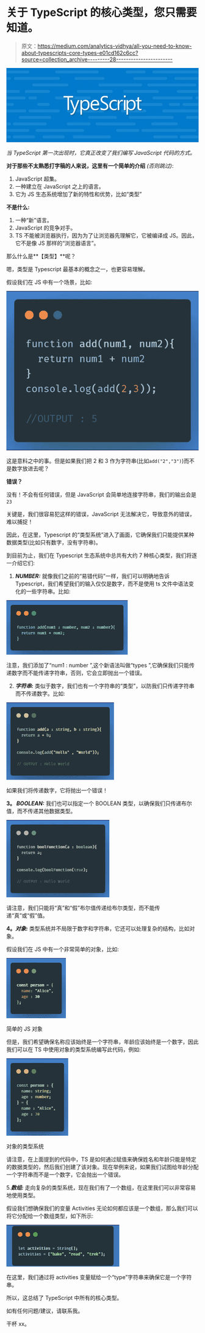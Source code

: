 # 关于 TypeScript 的核心类型，您只需要知道。

> 原文：<https://medium.com/analytics-vidhya/all-you-need-to-know-about-typescripts-core-types-e01cd162c6cc?source=collection_archive---------28----------------------->

![](img/0550b4a95bc014c378e40782d643d7f9.png)

*当 TypeScript 第一次出现时，它真正改变了我们编写 JavaScript 代码的方式。*

**对于那些不太熟悉打字稿的人来说，这里有一个简单的介绍** *(否则跳过)*:

1.  JavaScript 超集。
2.  一种建立在 JavaScript 之上的语言。
3.  它为 JS 生态系统增加了新的特性和优势，比如“类型”

**不是什么:**

1.  一种“新”语言。
2.  JavaScript 的竞争对手。
3.  TS 不能被浏览器执行，因为为了让浏览器先理解它，它被编译成 JS。因此，它不是像 JS 那样的“浏览器语言”。

那么什么是**【类型】**呢？

嗯，类型是 Typescript 最基本的概念之一，也更容易理解。

假设我们在 JS 中有一个场景，比如:

![](img/799b60908e07da11282127d7d42e2263.png)

这是意料之中的事。但是如果我们把 2 和 3 作为字符串(比如`add("2","3")`)而不是数字放进去呢？

**错误？**

没有！不会有任何错误，但是 JavaScript 会简单地连接字符串，我们的输出会是`23`

关键是，我们很容易犯这样的错误，JavaScript 无法解决它，导致意外的错误，难以捕捉！

因此，在这里，Typescript 的“类型系统”进入了画面，它确保我们只能提供某种数据类型(比如只有数字，没有字符串)。

到目前为止，我们在 Typescript 生态系统中总共有大约 7 种核心类型，我们将逐一介绍它们:

1.  ***NUMBER:*** 就像我们之前的“易错代码”一样，我们可以明确地告诉 Typescript，我们希望我们的输入仅仅是数字，而不是使用 ts 文件中语法变化的一些字符串。比如:

![](img/776a411166fc044e5f4c8765aeb3e3eb.png)

注意，我们添加了“num1 : number ”,这个新语法叫做“types ”,它确保我们只能传递数字而不能传递字符串，否则，它会立即抛出一个错误。

2. ***字符串:*** 类似于数字，我们也有一个字符串的“类型”，以防我们只传递字符串而不传递数字。比如:

![](img/db51ba20fc746ac8cc5e4cf3ccc3610c.png)

如果我们将传递数字，它将抛出一个错误！

**3。 *BOOLEAN:*** 我们也可以指定一个 BOOLEAN 类型，以确保我们只传递布尔值，而不传递其他数据类型。

![](img/4346ad180855f0363451c0bf37665539.png)

请注意，我们只能将“真”和“假”布尔值传递给布尔类型，而不能传递“真”或“假”值。

**4。*对象:*** 类型系统并不局限于数字和字符串，它还可以处理复杂的结构，比如对象。

假设我们在 JS 中有一个非常简单的对象，比如:

![](img/fa9b0e9591e22551804a8f70f3db91f0.png)

简单的 JS 对象

但是，我们希望确保名称应该始终是一个字符串，年龄应该始终是一个数字，因此我们可以在 TS 中使用对象的类型系统编写此代码，例如:

![](img/30603c1c1ef5a5aa65b560637ca53fc2.png)

对象的类型系统

请注意，在上面提到的代码中，TS 是如何通过赋值来确保姓名和年龄只能是特定的数据类型的，然后我们创建了该对象。现在举例来说，如果我们试图给年龄分配一个字符串而不是一个数字，它会抛出一个错误。

5.***数组:*** 走向复杂的类型系统，现在我们有了一个数组，在这里我们可以非常容易地使用类型。

假设我们想确保我们的变量 Activities 无论如何都应该是一个数组，那么我们可以将它分配给一个数组类型，如下所示:

![](img/12d8b884f7527dd2ba2ef89003353ba9.png)

在这里，我们通过将 activities 变量赋给一个“type”字符串来确保它是一个字符串。

所以，这总结了 TypeScript 中所有的核心类型。

如有任何问题/建议，请联系我。

干杯 xx。